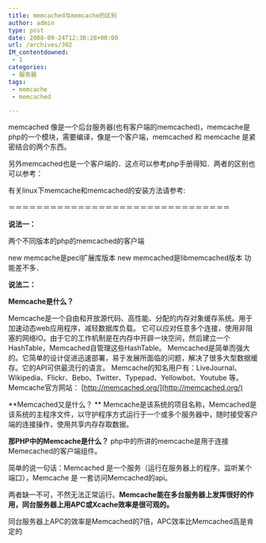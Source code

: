 ```yaml
---
title: memcached与memcache的区别
author: admin
type: post
date: 2008-09-24T12:30:28+00:00
url: /archives/392
IM_contentdowned:
 - 1
categories:
 - 服务器
tags:
 - memcache
 - memcached

---
```

memcached 像是一个后台服务器(也有客户端的memcached)，memcache是php的一个模块，需要编译，像是一个客户端，memcached 和 memcache 是紧密结合的两个东西。

另外memcached也是一个客户端的．这点可以参考php手册得知．两者的区别也可以参考：

有关linux下memcache和memcached的安装方法请参考:

＝＝＝＝＝＝＝＝＝＝＝＝＝＝＝＝＝＝＝＝＝＝＝＝＝＝＝＝＝＝＝＝

**说法一：**

两个不同版本的php的memcached的客户端

new memcache是pecl扩展库版本
new memcached是libmemcached版本
功能差不多．

**说法二：**

**Memcache是什么？**

Memcache是一个自由和开放源代码、高性能、分配的内存对象缓存系统。用于加速动态web应用程序，减轻数据库负载。
它可以应对任意多个连接，使用非阻塞的网络IO。由于它的工作机制是在内存中开辟一块空间，然后建立一个HashTable，Memcached自管理这些HashTable。
Memcached是简单而强大的。它简单的设计促进迅速部署，易于发展所面临的问题，解决了很多大型数据缓存。它的API可供最流行的语言。
Memcache的知名用户有：LiveJournal、Wikipedia、Flickr、Bebo、Twitter、Typepad、Yellowbot、Youtube 等。
Memcache官方网站： [http://memcached.org/](http://memcached.org/)

**Memcached又是什么？
** Memcache是该系统的项目名称，Memcached是该系统的主程序文件，以守护程序方式运行于一个或多个服务器中，随时接受客户端的连接操作，使用共享内存存取数据。

**那PHP中的Memcache是什么？**
php中的所讲的memcache是用于连接Memecached的客户端组件。

简单的说一句话：Memcached 是一个服务（运行在服务器上的程序，监听某个端口），Memcache 是 一套访问Memcached的api。

两者缺一不可，不然无法正常运行。**Memcache能在多台服务器上发挥很好的作用，同台服务器上用APC或Xcache效率是很可观的。**

同台服务器上APC的效率是Memcached的7倍，APC效率比Memcached高是肯定的